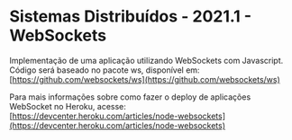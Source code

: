 # Sistemas Distribuídos - 2021.1 - WebSockets

Implementação de uma aplicação utilizando WebSockets com Javascript. Código será baseado no pacote ws, disponível em: [https://github.com/websockets/ws](https://github.com/websockets/ws)

Para mais informações sobre como fazer o deploy de aplicações WebSocket no Heroku, acesse: [https://devcenter.heroku.com/articles/node-websockets](https://devcenter.heroku.com/articles/node-websockets)